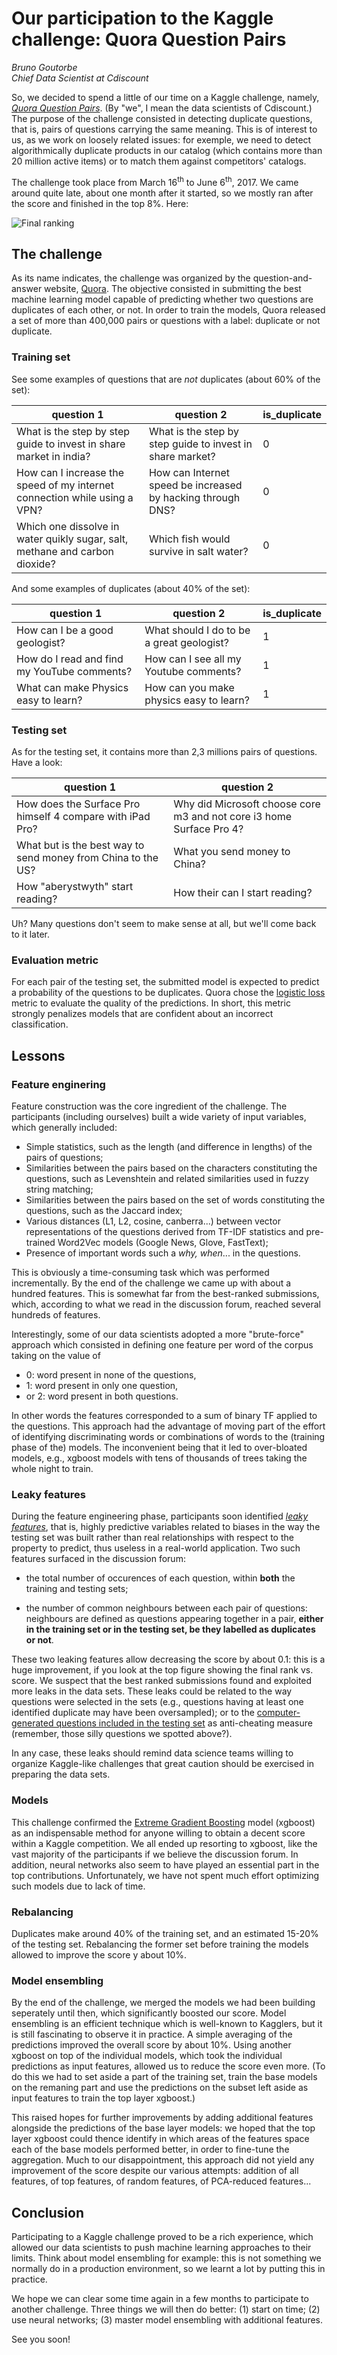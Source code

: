 # Our participation to the Kaggle challenge: Quora Question Pairs

_Bruno Goutorbe_<br>
_Chief Data Scientist at Cdiscount_

So, we decided to spend a little of our time on a Kaggle challenge, 
namely, [_Quora Question Pairs_](https://www.kaggle.com/c/quora-question-pairs).
(By "we", I mean the data scientists of Cdiscount.) 
The purpose of the
challenge consisted in detecting duplicate questions, that is, pairs 
of questions carrying the same meaning. This is of interest
to us, as we work on loosely related issues: for exemple, 
we need to detect algorithmically duplicate products in our catalog
(which contains more than 20 million active items) or to match them
against competitors' catalogs.

The challenge took place from March 16<sup>th</sup> to June 
6<sup>th</sup>, 2017. We came around quite late, 
about one month after it started, so we mostly ran after the score and
finished in the top 8%. Here:
 
![](https://raw.githubusercontent.com/Cdiscount/IT-Blog/master/images/DataScience/kaggle-quora-final-ranking.png "Final ranking")

## The challenge

As its name indicates, the challenge was organized by the 
question-and-answer website, [Quora](https://www.quora.com/).
The objective consisted in submitting the best machine learning model
capable of predicting whether two questions are duplicates of each other,
or not. In order to train the models, Quora released a set of more than
400,000 pairs or questions with a label: duplicate or not duplicate.

### Training set

See some examples of questions that are _not_ duplicates (about 60% of the set):

question 1 | question 2 | is_duplicate
-----------|------------|------------
What is the step by step guide to invest in share market in india? | What is the step by step guide to invest in share market? | 0
How can I increase the speed of my internet connection while using a VPN? | How can Internet speed be increased by hacking through DNS? | 0
Which one dissolve in water quikly sugar, salt, methane and carbon dioxide? | Which fish would survive in salt water? | 0

And some examples of duplicates (about 40% of the set):

question 1 | question 2 | is_duplicate
-----------|------------|------------
How can I be a good geologist? | What should I do to be a great geologist? | 1
How do I read and find my YouTube comments? | How can I see all my Youtube comments? | 1
What can make Physics easy to learn? | How can you make physics easy to learn? | 1

### Testing set

As for the testing set, it contains more than 2,3 millions pairs of 
questions. Have a look:

question 1 | question 2
-----------|-----------
How does the Surface Pro himself 4 compare with iPad Pro? | Why did Microsoft choose core m3 and not core i3 home Surface Pro 4?
What but is the best way to send money from China to the US? | What you send money to China?
How "aberystwyth" start reading? | How their can I start reading?

Uh? Many questions don't seem to make sense at all, but
we'll come back to it later.

### Evaluation metric

For each pair of the testing set, the submitted model is expected to
predict a probability of the questions to be duplicates.
Quora chose the [logistic loss](http://scikit-learn.org/stable/modules/generated/sklearn.metrics.log_loss.html)
metric to evaluate the quality of the predictions. In short, this metric
strongly penalizes models that are confident about an incorrect
classification.

## Lessons

### Feature enginering

Feature construction was the core ingredient of the challenge. The participants
(including ourselves) built a wide variety of input variables, which generally 
included:
- Simple statistics, such as the length (and difference in lengths) of the 
pairs of questions;
- Similarities between the pairs based on the characters constituting the questions,
such as Levenshtein and related similarities used in fuzzy string matching;
- Similarities between the pairs based on the set of words constituting the 
questions, such as the Jaccard index;
- Various distances (L1, L2, cosine, canberra...) between vector representations
of the questions derived from TF-IDF statistics and pre-trained Word2Vec models 
(Google News, Glove, FastText);
- Presence of important words such a _why, when_... in the questions.

This is obviously a time-consuming task which was performed incrementally. 
By the end of the challenge we came up with about a hundred features. This is
somewhat far from the best-ranked submissions, which, according to what we
read in the discussion forum, reached several hundreds of features.

Interestingly, some of our data scientists adopted a more "brute-force" approach
which consisted in defining one feature per word of the corpus taking on the
value of 
- 0: word present in none of the questions, 
- 1: word present in only one question, 
- or 2: word present in both questions.

In other words the features corresponded to a sum of binary TF applied to the
questions. This approach had the advantage of moving part of the effort of
identifying discriminating words or combinations of words to the (training phase
of the) models. The inconvenient being that it led to over-bloated models,
e.g., xgboost models with tens of thousands of trees taking the whole night
to train.
  
### Leaky features

During the feature engineering phase, participants soon identified
[_leaky features_](https://www.kaggle.com/wiki/Leakage), that is, highly
predictive variables related to biases in the way the testing set was built
rather than real relationships with respect to the property to predict, thus
useless in a real-world application. Two such features surfaced in the discussion
forum:

- the total number of occurences of each question, within __both__ 
the training and testing sets;

- the number of common neighbours between each pair of questions:
neighbours are defined as questions appearing together in a
pair, __either in the training set or in the testing set, be they
labelled as duplicates or not__.

These two leaking features allow decreasing the score by about 0.1:
this is a huge improvement, if you look at the top figure showing
the final rank vs. score. We suspect that the best ranked submissions
found and exploited more leaks in the data sets. These leaks could
be related to the way questions were selected in the sets (e.g.,
questions having at least one identified duplicate may have been
oversampled); or to the [computer-generated questions included
in the testing set](https://www.kaggle.com/c/quora-question-pairs/data)
as anti-cheating measure (remember, those silly questions
we spotted above?).

In any case, these leaks should remind data science teams willing
to organize Kaggle-like challenges that great caution should be
exercised in preparing the data sets.
  
### Models

This challenge confirmed the 
[Extreme Gradient Boosting](http://xgboost.readthedocs.io/en/latest/)
model (xgboost) as an indispensable method for anyone willing to obtain a 
decent score within a Kaggle competition. We all ended up resorting
to xgboost, like the vast majority of the participants if we believe
the discussion forum. In addition, neural networks also seem to
have played an essential part in the top contributions.
Unfortunately, we have not spent much effort optimizing such models 
due to lack of time.
  
### Rebalancing

Duplicates make around 40% of the training set, and an estimated
15-20% of the testing set. Rebalancing the former set before
training the models allowed to improve the score y about 10%.

### Model ensembling

By the end of the challenge, we merged the models we had been
building seperately until then, which significantly boosted 
our score. Model ensembling is an efficient technique which is
well-known to Kagglers, but it is still fascinating to observe
it in practice. A simple averaging of the predictions improved
the overall score by about 10%. Using another xgboost on top
of the individual models, which took the individual predictions
as input features, allowed us to reduce the score even more.
(To do this we had to set aside a part of the training set,
train the base models on the remaning part and use the predictions
on the subset left aside as input features to train the
top layer xgboost.)

This raised hopes for further
improvements by adding additional features alongside the
predictions of the base layer models: we hoped that the top layer
xgboost could thence identify in which areas of the features space
each of the base models performed better, in order to fine-tune
the aggregation. Much to our disappointment, this approach did not
yield any improvement of the score despite our various attempts:
addition of all features, of top features, of random features,
of PCA-reduced features...

## Conclusion

Participating to a Kaggle challenge proved to be a rich experience,
which allowed our data scientists to push machine learning 
approaches to their limits. Think about model ensembling for
example: this is not something we normally do in a production
environment, so we learnt a lot by putting this in practice.

We hope we can clear some time again in a few months to participate
to another challenge. Three things we will then do better: (1)
start on time; (2) use neural networks; (3) master model ensembling
with additional features.

See you soon!